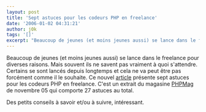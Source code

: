 ```yaml
---
layout: post
title: 'Sept astuces pour les codeurs PHP en freelance'
date: '2006-01-02 04:31:21'
author: j0k
tags: '[]'
excerpt: "Beaucoup de jeunes (et moins jeunes aussi) se lance dans le freelance pour diverses raisons. Mais souvent ils ne savent pas vraiment à quoi s'attendre. Certains se sont lancés depuis longtemps et cela ne va peut être pas forcément comme il le souhaite.     \nCe nouvel [article](http://www.phpmag.net/magphpde/magphpde_article/psecom,id,746,nodeid,21.html)      …"
---
```


Beaucoup de jeunes (et moins jeunes aussi) se lance dans le freelance pour diverses raisons. Mais souvent ils ne savent pas vraiment à quoi s'attendre. Certains se sont lancés depuis longtemps et cela ne va peut être pas forcément comme il le souhaite.
Ce nouvel [article](http://www.phpmag.net/magphpde/magphpde_article/psecom,id,746,nodeid,21.html) présente sept astuces pour les codeurs PHP en freelance. C'est un extrait du magasine [PHPMag](http://www.php-mag.net/magphpde/magphpde_issue/psecom,id,5,nodeid,20.html) de novembre 05 qui comporte 27 astuces au total.

Des petits conseils à savoir et/ou à suivre, intéressant.
